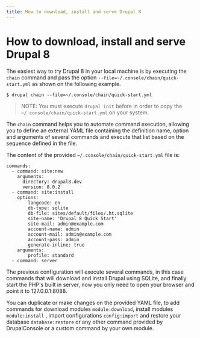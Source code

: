 ```yaml
---
title: How to download, install and serve Drupal 8
---
```

# How to download, install and serve Drupal 8

The easiest way to try Drupal 8 in your local machine is by executing the `chain` command and pass the option `--file=~/.console/chain/quick-start.yml` as shown on the following example.

```
$ drupal chain --file=~/.console/chain/quick-start.yml
```
> NOTE: You must execute `drupal init` before in order to copy the `~/.console/chain/quick-start.yml` on your system.

The `chain` command helps you to automate command execution, allowing you to define an external YAML file containing the definition name, option and arguments of several commands and execute that list based on the sequence defined in the file.

The content of the provided `~/.console/chain/quick-start.yml` file is:
```
commands:
  - command: site:new
    arguments:
      directory: drupal8.dev
      version: 8.0.2
  - command: site:install
    options:
        langcode: en
        db-type: sqlite
        db-file: sites/default/files/.ht.sqlite
        site-name: 'Drupal 8 Quick Start'
        site-mail: admin@example.com
        account-name: admin
        account-mail: admin@example.com
        account-pass: admin
        generate-inline: true
    arguments:
        profile: standard
  - command: server
```

The previous configuration will execute several commands, in this case commands that will download and install Drupal using SQLite, and finally start the PHP's built in server, now you only need to open your browser and point it to 127.0.0.1:8088.

You can duplicate or make changes on the provided YAML file, to add commands for download modules `module:download`, install modules `module:install` , import configurations `config:import` and restore your database `database:restore` or any other command provided by DrupalConsole or a custom command by your own module.
